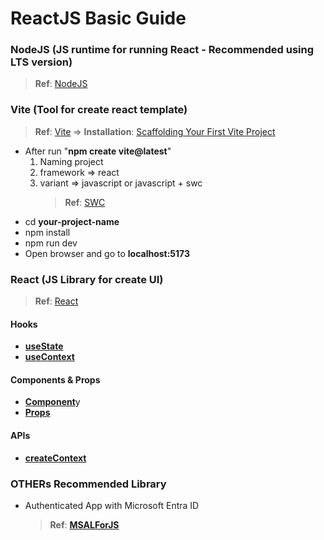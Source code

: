 # ReactJS Basic Guide

### NodeJS (JS runtime for running React - Recommended using LTS version)

> **Ref**: [NodeJS](https://nodejs.org/en)

### Vite (Tool for create react template)

> **Ref**: [Vite](https://vitejs.dev/) => **Installation**: [Scaffolding Your First Vite Project](https://vitejs.dev/guide/#scaffolding-your-first-vite-project)

- After run "**npm create vite@latest**"
  1.  Naming project
  2.  framework => react
  3.  variant => javascript or javascript + swc
      > **Ref**: [SWC](https://swc.rs/)
- cd **your-project-name**
- npm install
- npm run dev
- Open browser and go to **localhost:5173**

### React (JS Library for create UI)

> **Ref**: [React](https://react.dev/)

#### Hooks

- [**useState**](https://react.dev/reference/react/useState)
- [**useContext**](https://react.dev/reference/react/useContext)

#### Components & Props

- [**Component**](https://react.dev/learn/your-first-component)y
- [**Props**](https://react.dev/learn/passing-props-to-a-component)

#### APIs

- [**createContext**](https://react.dev/reference/react/createContext)

### OTHERs Recommended Library

- Authenticated App with Microsoft Entra ID
  > **Ref**: [**MSALForJS**](https://github.com/SiamKubota/react-guide/blob/master/MSAL-LIB-WEB.md)
